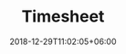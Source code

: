 ---
title: "Timesheet"
date: 2018-12-29T11:02:05+06:00
icon: "ti-panel"
description: "Timesheet"
type : "docs"
weight: "5"
---